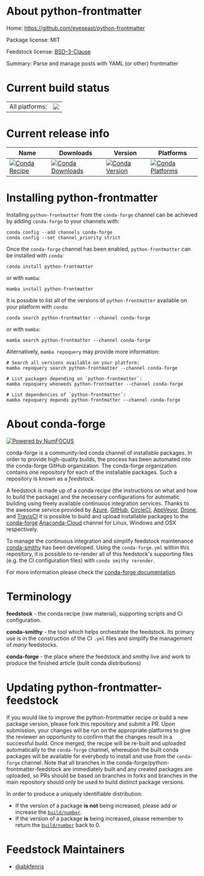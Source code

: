 About python-frontmatter
========================

Home: https://github.com/eyeseast/python-frontmatter

Package license: MIT

Feedstock license: [BSD-3-Clause](https://github.com/conda-forge/python-frontmatter-feedstock/blob/main/LICENSE.txt)

Summary: Parse and manage posts with YAML (or other) frontmatter

Current build status
====================


<table><tr><td>All platforms:</td>
    <td>
      <a href="https://dev.azure.com/conda-forge/feedstock-builds/_build/latest?definitionId=18280&branchName=main">
        <img src="https://dev.azure.com/conda-forge/feedstock-builds/_apis/build/status/python-frontmatter-feedstock?branchName=main">
      </a>
    </td>
  </tr>
</table>

Current release info
====================

| Name | Downloads | Version | Platforms |
| --- | --- | --- | --- |
| [![Conda Recipe](https://img.shields.io/badge/recipe-python--frontmatter-green.svg)](https://anaconda.org/conda-forge/python-frontmatter) | [![Conda Downloads](https://img.shields.io/conda/dn/conda-forge/python-frontmatter.svg)](https://anaconda.org/conda-forge/python-frontmatter) | [![Conda Version](https://img.shields.io/conda/vn/conda-forge/python-frontmatter.svg)](https://anaconda.org/conda-forge/python-frontmatter) | [![Conda Platforms](https://img.shields.io/conda/pn/conda-forge/python-frontmatter.svg)](https://anaconda.org/conda-forge/python-frontmatter) |

Installing python-frontmatter
=============================

Installing `python-frontmatter` from the `conda-forge` channel can be achieved by adding `conda-forge` to your channels with:

```
conda config --add channels conda-forge
conda config --set channel_priority strict
```

Once the `conda-forge` channel has been enabled, `python-frontmatter` can be installed with `conda`:

```
conda install python-frontmatter
```

or with `mamba`:

```
mamba install python-frontmatter
```

It is possible to list all of the versions of `python-frontmatter` available on your platform with `conda`:

```
conda search python-frontmatter --channel conda-forge
```

or with `mamba`:

```
mamba search python-frontmatter --channel conda-forge
```

Alternatively, `mamba repoquery` may provide more information:

```
# Search all versions available on your platform:
mamba repoquery search python-frontmatter --channel conda-forge

# List packages depending on `python-frontmatter`:
mamba repoquery whoneeds python-frontmatter --channel conda-forge

# List dependencies of `python-frontmatter`:
mamba repoquery depends python-frontmatter --channel conda-forge
```


About conda-forge
=================

[![Powered by
NumFOCUS](https://img.shields.io/badge/powered%20by-NumFOCUS-orange.svg?style=flat&colorA=E1523D&colorB=007D8A)](https://numfocus.org)

conda-forge is a community-led conda channel of installable packages.
In order to provide high-quality builds, the process has been automated into the
conda-forge GitHub organization. The conda-forge organization contains one repository
for each of the installable packages. Such a repository is known as a *feedstock*.

A feedstock is made up of a conda recipe (the instructions on what and how to build
the package) and the necessary configurations for automatic building using freely
available continuous integration services. Thanks to the awesome service provided by
[Azure](https://azure.microsoft.com/en-us/services/devops/), [GitHub](https://github.com/),
[CircleCI](https://circleci.com/), [AppVeyor](https://www.appveyor.com/),
[Drone](https://cloud.drone.io/welcome), and [TravisCI](https://travis-ci.com/)
it is possible to build and upload installable packages to the
[conda-forge](https://anaconda.org/conda-forge) [Anaconda-Cloud](https://anaconda.org/)
channel for Linux, Windows and OSX respectively.

To manage the continuous integration and simplify feedstock maintenance
[conda-smithy](https://github.com/conda-forge/conda-smithy) has been developed.
Using the ``conda-forge.yml`` within this repository, it is possible to re-render all of
this feedstock's supporting files (e.g. the CI configuration files) with ``conda smithy rerender``.

For more information please check the [conda-forge documentation](https://conda-forge.org/docs/).

Terminology
===========

**feedstock** - the conda recipe (raw material), supporting scripts and CI configuration.

**conda-smithy** - the tool which helps orchestrate the feedstock.
                   Its primary use is in the construction of the CI ``.yml`` files
                   and simplify the management of *many* feedstocks.

**conda-forge** - the place where the feedstock and smithy live and work to
                  produce the finished article (built conda distributions)


Updating python-frontmatter-feedstock
=====================================

If you would like to improve the python-frontmatter recipe or build a new
package version, please fork this repository and submit a PR. Upon submission,
your changes will be run on the appropriate platforms to give the reviewer an
opportunity to confirm that the changes result in a successful build. Once
merged, the recipe will be re-built and uploaded automatically to the
`conda-forge` channel, whereupon the built conda packages will be available for
everybody to install and use from the `conda-forge` channel.
Note that all branches in the conda-forge/python-frontmatter-feedstock are
immediately built and any created packages are uploaded, so PRs should be based
on branches in forks and branches in the main repository should only be used to
build distinct package versions.

In order to produce a uniquely identifiable distribution:
 * If the version of a package **is not** being increased, please add or increase
   the [``build/number``](https://docs.conda.io/projects/conda-build/en/latest/resources/define-metadata.html#build-number-and-string).
 * If the version of a package **is** being increased, please remember to return
   the [``build/number``](https://docs.conda.io/projects/conda-build/en/latest/resources/define-metadata.html#build-number-and-string)
   back to 0.

Feedstock Maintainers
=====================

* [@abkfenris](https://github.com/abkfenris/)

